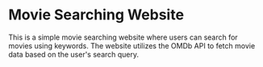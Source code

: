 # Movie Searching Website

This is a simple movie searching website where users can search for movies using keywords. The website utilizes the OMDb API to fetch movie data based on the user's search query.
